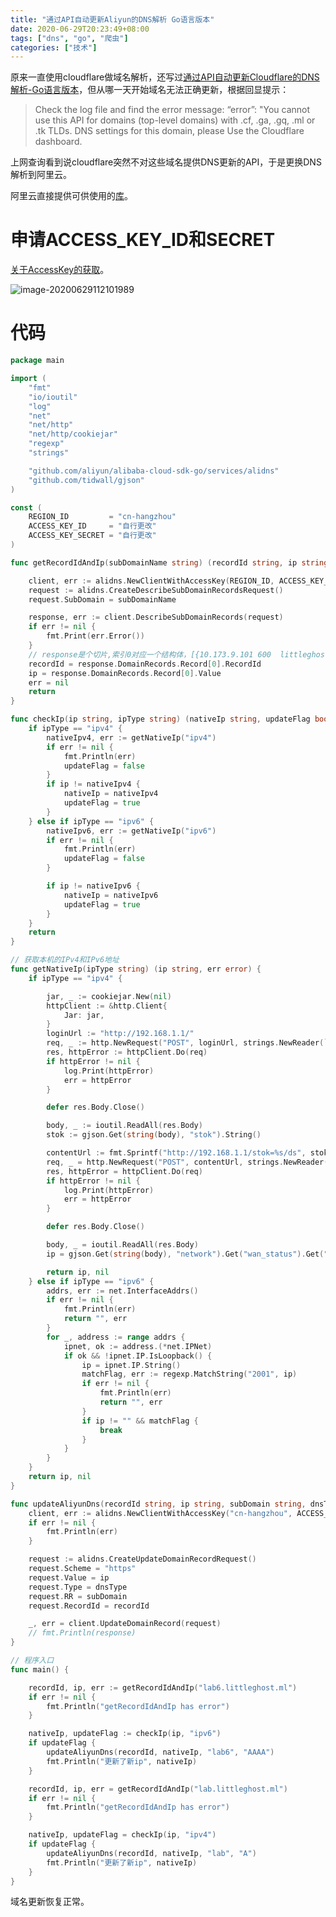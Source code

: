 ```yaml
---
title: "通过API自动更新Aliyun的DNS解析 Go语言版本"
date: 2020-06-29T20:23:49+08:00
tags: ["dns", "go", "爬虫"]
categories: ["技术"]
---
```


原来一直使用cloudflare做域名解析，还写过[通过API自动更新Cloudflare的DNS解析-Go语言版本](https://blog.littleghost.ml/posts/通过API自动更新Cloudflare的DNS解析-Go语言版本/)，但从哪一天开始域名无法正确更新，根据回显提示：

> Check the log file and find the error message: “error”: "You cannot use this API for domains (top-level domains) with .cf, .ga, .gq, .ml or .tk TLDs. DNS settings for this domain, please Use the Cloudflare dashboard.

上网查询看到说cloudflare突然不对这些域名提供DNS更新的API，于是更换DNS解析到阿里云。

阿里云直接提供可供使用的[库](https://github.com/aliyun/alibaba-cloud-sdk-go/tree/master/services/alidns)。

# 申请ACCESS_KEY_ID和SECRET

[关于AccessKey的获取](https://usercenter.console.aliyun.com/?spm=a2c4g.11186623.2.17.3f0230b1ucXJ9Z#/manage/ak)。

![image-20200629112101989](image-20200629112101989.png)

# 代码

```go
package main

import (
	"fmt"
	"io/ioutil"
	"log"
	"net"
	"net/http"
	"net/http/cookiejar"
	"regexp"
	"strings"

	"github.com/aliyun/alibaba-cloud-sdk-go/services/alidns"
	"github.com/tidwall/gjson"
)

const (
	REGION_ID         = "cn-hangzhou"
	ACCESS_KEY_ID     = "自行更改"
	ACCESS_KEY_SECRET = "自行更改"
)

func getRecordIdAndIp(subDomainName string) (recordId string, ip string, err error) {

	client, err := alidns.NewClientWithAccessKey(REGION_ID, ACCESS_KEY_ID, ACCESS_KEY_SECRET)
	request := alidns.CreateDescribeSubDomainRecordsRequest()
	request.SubDomain = subDomainName

	response, err := client.DescribeSubDomainRecords(request)
	if err != nil {
		fmt.Print(err.Error())
	}
	// response是个切片,索引0对应一个结构体，[{10.173.9.101 600  littleghost.ml lab 0 19722069506535424 ENABLE false 1 default A}]
	recordId = response.DomainRecords.Record[0].RecordId
	ip = response.DomainRecords.Record[0].Value
	err = nil
	return
}

func checkIp(ip string, ipType string) (nativeIp string, updateFlag bool) {
	if ipType == "ipv4" {
		nativeIpv4, err := getNativeIp("ipv4")
		if err != nil {
			fmt.Println(err)
			updateFlag = false
		}
		if ip != nativeIpv4 {
			nativeIp = nativeIpv4
			updateFlag = true
		}
	} else if ipType == "ipv6" {
		nativeIpv6, err := getNativeIp("ipv6")
		if err != nil {
			fmt.Println(err)
			updateFlag = false
		}

		if ip != nativeIpv6 {
			nativeIp = nativeIpv6
			updateFlag = true
		}
	}
	return
}

// 获取本机的IPv4和IPv6地址
func getNativeIp(ipType string) (ip string, err error) {
	if ipType == "ipv4" {

		jar, _ := cookiejar.New(nil)
		httpClient := &http.Client{
			Jar: jar,
		}
		loginUrl := "http://192.168.1.1/"
		req, _ := http.NewRequest("POST", loginUrl, strings.NewReader(`{"method":"do","login":{"password":"自行更改"}}`))
		res, httpError := httpClient.Do(req)
		if httpError != nil {
			log.Print(httpError)
			err = httpError
		}

		defer res.Body.Close()

		body, _ := ioutil.ReadAll(res.Body)
		stok := gjson.Get(string(body), "stok").String()

		contentUrl := fmt.Sprintf("http://192.168.1.1/stok=%s/ds", stok)
		req, _ = http.NewRequest("POST", contentUrl, strings.NewReader(`{"network":{"name":["wan_status"]},"method":"get"}`))
		res, httpError = httpClient.Do(req)
		if httpError != nil {
			log.Print(httpError)
			err = httpError
		}

		defer res.Body.Close()

		body, _ = ioutil.ReadAll(res.Body)
		ip = gjson.Get(string(body), "network").Get("wan_status").Get("ipaddr").String()

		return ip, nil
	} else if ipType == "ipv6" {
		addrs, err := net.InterfaceAddrs()
		if err != nil {
			fmt.Println(err)
			return "", err
		}
		for _, address := range addrs {
			ipnet, ok := address.(*net.IPNet)
			if ok && !ipnet.IP.IsLoopback() {
				ip = ipnet.IP.String()
				matchFlag, err := regexp.MatchString("2001", ip)
				if err != nil {
					fmt.Println(err)
					return "", err
				}
				if ip != "" && matchFlag {
					break
				}
			}
		}
	}
	return ip, nil
}

func updateAliyunDns(recordId string, ip string, subDomain string, dnsType string) {
	client, err := alidns.NewClientWithAccessKey("cn-hangzhou", ACCESS_KEY_ID, ACCESS_KEY_SECRET)
	if err != nil {
		fmt.Println(err)
	}

	request := alidns.CreateUpdateDomainRecordRequest()
	request.Scheme = "https"
	request.Value = ip
	request.Type = dnsType
	request.RR = subDomain
	request.RecordId = recordId

	_, err = client.UpdateDomainRecord(request)
	// fmt.Println(response)
}

// 程序入口
func main() {

	recordId, ip, err := getRecordIdAndIp("lab6.littleghost.ml")
	if err != nil {
		fmt.Println("getRecordIdAndIp has error")
	}

	nativeIp, updateFlag := checkIp(ip, "ipv6")
	if updateFlag {
		updateAliyunDns(recordId, nativeIp, "lab6", "AAAA")
		fmt.Println("更新了新ip", nativeIp)
	}

	recordId, ip, err = getRecordIdAndIp("lab.littleghost.ml")
	if err != nil {
		fmt.Println("getRecordIdAndIp has error")
	}

	nativeIp, updateFlag = checkIp(ip, "ipv4")
	if updateFlag {
		updateAliyunDns(recordId, nativeIp, "lab", "A")
		fmt.Println("更新了新ip", nativeIp)
	}
}
```

域名更新恢复正常。